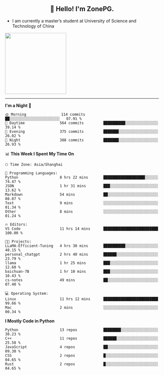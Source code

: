 <h2 align="center">👋 Hello! I'm ZonePG.</h2>

- I am currently a master’s student at University of Science and Technology of China

<img height=200 align="center" src="https://github-readme-stats.vercel.app/api?username=zonepg" />

-------

<!--START_SECTION:waka-->
**I'm a Night 🦉** 

```text
🌞 Morning                114 commits         ██░░░░░░░░░░░░░░░░░░░░░░░   07.91 % 
🌆 Daytime                564 commits         ██████████░░░░░░░░░░░░░░░   39.14 % 
🌃 Evening                375 commits         ███████░░░░░░░░░░░░░░░░░░   26.02 % 
🌙 Night                  388 commits         ███████░░░░░░░░░░░░░░░░░░   26.93 % 
```


📊 **This Week I Spent My Time On** 

```text
🕑︎ Time Zone: Asia/Shanghai

💬 Programming Languages: 
Python                   8 hrs 22 mins       ███████████████████░░░░░░   74.47 % 
JSON                     1 hr 31 mins        ███░░░░░░░░░░░░░░░░░░░░░░   13.62 % 
Markdown                 54 mins             ██░░░░░░░░░░░░░░░░░░░░░░░   08.07 % 
Text                     9 mins              ░░░░░░░░░░░░░░░░░░░░░░░░░   01.34 % 
Other                    8 mins              ░░░░░░░░░░░░░░░░░░░░░░░░░   01.24 % 

🔥 Editors: 
VS Code                  11 hrs 14 mins      █████████████████████████   100.00 % 

🐱‍💻 Projects: 
LLaMA-Efficient-Tuning   4 hrs 30 mins       ██████████░░░░░░░░░░░░░░░   40.15 % 
personal_chatgpt         2 hrs 40 mins       ██████░░░░░░░░░░░░░░░░░░░   23.79 % 
llama                    1 hr 25 mins        ███░░░░░░░░░░░░░░░░░░░░░░   12.60 % 
baichuan-7B              1 hr 10 mins        ███░░░░░░░░░░░░░░░░░░░░░░   10.43 % 
cs-notes                 49 mins             ██░░░░░░░░░░░░░░░░░░░░░░░   07.40 % 

💻 Operating System: 
Linux                    11 hrs 12 mins      █████████████████████████   99.66 % 
Mac                      2 mins              ░░░░░░░░░░░░░░░░░░░░░░░░░   00.34 % 
```

**I Mostly Code in Python** 

```text
Python                   13 repos            ████████░░░░░░░░░░░░░░░░░   30.23 % 
C++                      11 repos            ██████░░░░░░░░░░░░░░░░░░░   25.58 % 
JavaScript               4 repos             ██░░░░░░░░░░░░░░░░░░░░░░░   09.30 % 
CSS                      2 repos             █░░░░░░░░░░░░░░░░░░░░░░░░   04.65 % 
Rust                     2 repos             █░░░░░░░░░░░░░░░░░░░░░░░░   04.65 % 
```




<!--END_SECTION:waka-->
